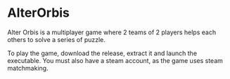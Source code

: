 # AlterOrbis
Alter Orbis is a multiplayer game where 2 teams of 2 players helps each others to solve a series of puzzle.

To play the game, download the release, extract it and launch the executable. You must also have a steam account, as the game uses steam matchmaking.
